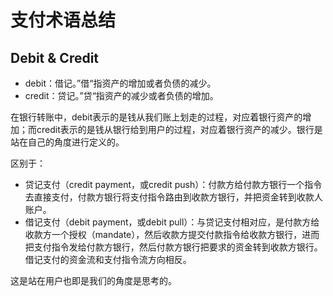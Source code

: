# 支付术语总结

## Debit & Credit

- debit：借记。”借“指资产的增加或者负债的减少。
- credit：贷记。”贷“指资产的减少或者负债的增加。

在银行转账中，debit表示的是钱从我们账上划走的过程，对应着银行资产的增加；而credit表示的是钱从银行给到用户的过程，对应着银行资产的减少。银行是站在自己的角度进行定义的。

区别于：

- 贷记支付（credit payment，或credit push）：付款方给付款方银行一个指令去直接支付，付款方银行将支付指令路由到收款方银行，并把资金转到收款人账户。
- 借记支付（debit payment，或debit pull）：与贷记支付相对应，是付款方给收款方一个授权（mandate），然后收款方提交付款指令给收款方银行，进而把支付指令发给付款方银行，然后付款方银行把要求的资金转到收款方银行。借记支付的资金流和支付指令流方向相反。

这是站在用户也即是我们的角度是思考的。
